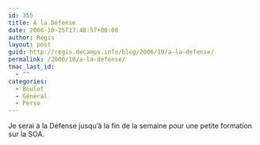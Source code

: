 ```yaml
---
id: 355
title: À la Défense
date: 2006-10-25T17:48:57+00:00
author: Régis
layout: post
guid: http://regis.decamps.info/blog/2006/10/a-la-defense/
permalink: /2006/10/a-la-defense/
tmac_last_id:
  - ""
categories:
  - Boulot
  - Général
  - Perso
---
```

Je serai à la Défense jusqu&rsquo;à la fin de la semaine pour une petite formation sur la SOA.